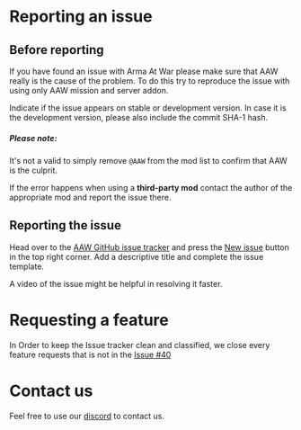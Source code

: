 # Reporting an issue

## Before reporting

If you have found an issue with Arma At War please make sure that AAW really is the cause of the problem. To do this try to reproduce the issue with using only AAW mission and server addon.

Indicate if the issue appears on stable or development version. In case it is the development version, please also include the commit SHA-1 hash.

<div class="panel callout">
    <h5>Please note:</h5>
    <p>It's not a valid to simply remove <code>@AAW</code> from the mod list to confirm that AAW is the culprit.</p>
    <p>If the error happens when using a <b>third-party mod</b> contact the author of the appropriate mod and report the issue there.</p>
</div>

## Reporting the issue

Head over to the [AAW GitHub issue tracker](https://github.com/TaktiCool/ArmaAtWar/issues) and press the [New issue](https://github.com/TaktiCool/ArmaAtWar/issues/new) button in the top right corner. Add a descriptive title and complete the issue template.

A video of the issue might be helpful in resolving it faster.

# Requesting a feature
In Order to keep the Issue tracker clean and classified, we close every feature requests that is not in the [Issue #40](https://github.com/TaktiCool/ArmaAtWar/issues/40)

# Contact us

Feel free to use our [discord](http://discord.me/atwar-mod) to contact us.

